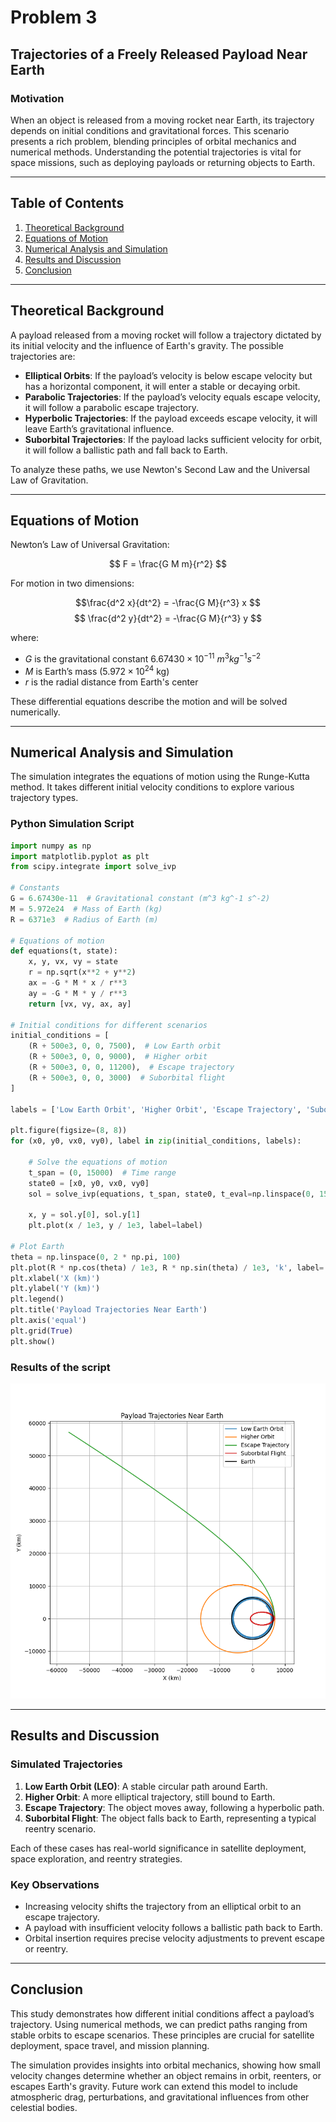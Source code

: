 # Problem 3

## Trajectories of a Freely Released Payload Near Earth

### Motivation
When an object is released from a moving rocket near Earth, its trajectory depends on initial conditions and gravitational forces. This scenario presents a rich problem, blending principles of orbital mechanics and numerical methods. Understanding the potential trajectories is vital for space missions, such as deploying payloads or returning objects to Earth.

---

## Table of Contents
1. [Theoretical Background](#theoretical-background)
2. [Equations of Motion](#equations-of-motion)
3. [Numerical Analysis and Simulation](#numerical-analysis-and-simulation)
4. [Results and Discussion](#results-and-discussion)
5. [Conclusion](#conclusion)

---

## Theoretical Background

A payload released from a moving rocket will follow a trajectory dictated by its initial velocity and the influence of Earth's gravity. The possible trajectories are:

- **Elliptical Orbits**: If the payload’s velocity is below escape velocity but has a horizontal component, it will enter a stable or decaying orbit.
- **Parabolic Trajectories**: If the payload’s velocity equals escape velocity, it will follow a parabolic escape trajectory.
- **Hyperbolic Trajectories**: If the payload exceeds escape velocity, it will leave Earth’s gravitational influence.
- **Suborbital Trajectories**: If the payload lacks sufficient velocity for orbit, it will follow a ballistic path and fall back to Earth.

To analyze these paths, we use Newton's Second Law and the Universal Law of Gravitation.

---

## Equations of Motion

Newton’s Law of Universal Gravitation:

$$ F = \frac{G M m}{r^2} $$

For motion in two dimensions:

$$\frac{d^2 x}{dt^2} = -\frac{G M}{r^3} x $$
$$ \frac{d^2 y}{dt^2} = -\frac{G M}{r^3} y $$

where:
- $G$ is the gravitational constant $6.67430 \times 10^{-11}$ $m^3 kg^{-1} s^{-2}$
- $M$ is Earth’s mass ($5.972 \times 10^{24}$ kg)
- $r$ is the radial distance from Earth's center

These differential equations describe the motion and will be solved numerically.

---

## Numerical Analysis and Simulation

The simulation integrates the equations of motion using the Runge-Kutta method. It takes different initial velocity conditions to explore various trajectory types.

### Python Simulation Script

```python
import numpy as np
import matplotlib.pyplot as plt
from scipy.integrate import solve_ivp

# Constants
G = 6.67430e-11  # Gravitational constant (m^3 kg^-1 s^-2)
M = 5.972e24  # Mass of Earth (kg)
R = 6371e3  # Radius of Earth (m)

# Equations of motion
def equations(t, state):
    x, y, vx, vy = state
    r = np.sqrt(x**2 + y**2)
    ax = -G * M * x / r**3
    ay = -G * M * y / r**3
    return [vx, vy, ax, ay]

# Initial conditions for different scenarios
initial_conditions = [
    (R + 500e3, 0, 0, 7500),  # Low Earth orbit
    (R + 500e3, 0, 0, 9000),  # Higher orbit
    (R + 500e3, 0, 0, 11200),  # Escape trajectory
    (R + 500e3, 0, 0, 3000)  # Suborbital flight
]

labels = ['Low Earth Orbit', 'Higher Orbit', 'Escape Trajectory', 'Suborbital Flight']

plt.figure(figsize=(8, 8))
for (x0, y0, vx0, vy0), label in zip(initial_conditions, labels):
    
    # Solve the equations of motion
    t_span = (0, 15000)  # Time range
    state0 = [x0, y0, vx0, vy0]
    sol = solve_ivp(equations, t_span, state0, t_eval=np.linspace(0, 15000, 1000))
    
    x, y = sol.y[0], sol.y[1]
    plt.plot(x / 1e3, y / 1e3, label=label)

# Plot Earth
theta = np.linspace(0, 2 * np.pi, 100)
plt.plot(R * np.cos(theta) / 1e3, R * np.sin(theta) / 1e3, 'k', label='Earth')
plt.xlabel('X (km)')
plt.ylabel('Y (km)')
plt.legend()
plt.title('Payload Trajectories Near Earth')
plt.axis('equal')
plt.grid(True)
plt.show()
```

### Results of the script

![Trajectories Results](Problem3GraphsAndScripts/plotTrajectories.png)

---

## Results and Discussion

### Simulated Trajectories
1. **Low Earth Orbit (LEO)**: A stable circular path around Earth.
2. **Higher Orbit**: A more elliptical trajectory, still bound to Earth.
3. **Escape Trajectory**: The object moves away, following a hyperbolic path.
4. **Suborbital Flight**: The object falls back to Earth, representing a typical reentry scenario.

Each of these cases has real-world significance in satellite deployment, space exploration, and reentry strategies.

### Key Observations
- Increasing velocity shifts the trajectory from an elliptical orbit to an escape trajectory.
- A payload with insufficient velocity follows a ballistic path back to Earth.
- Orbital insertion requires precise velocity adjustments to prevent escape or reentry.

---

## Conclusion

This study demonstrates how different initial conditions affect a payload’s trajectory. Using numerical methods, we can predict paths ranging from stable orbits to escape scenarios. These principles are crucial for satellite deployment, space travel, and mission planning.

The simulation provides insights into orbital mechanics, showing how small velocity changes determine whether an object remains in orbit, reenters, or escapes Earth's gravity. Future work can extend this model to include atmospheric drag, perturbations, and gravitational influences from other celestial bodies.

